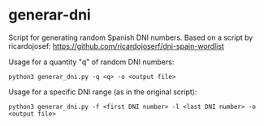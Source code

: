 # generar-dni
Script for generating random Spanish DNI numbers. 
Based on a script by ricardojosef: https://github.com/ricardojoserf/dni-spain-wordlist

Usage for a quantity "q" of random DNI numbers:
```
python3 generar_dni.py -q <q> -o <output file>
```

Usage for a specific DNI range (as in the original script):
```
python3 generar_dni.py -f <first DNI number> -l <last DNI number> -o <output file>
```
